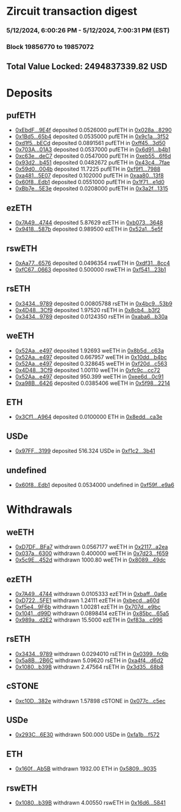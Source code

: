 # Zircuit transaction digest
### 5/12/2024, 6:00:26 PM - 5/12/2024, 7:00:31 PM (EST)
### Block 19856770 to 19857072

## Total Value Locked: 2494837339.82 USD

# Deposits
## pufETH
- [0xEbdF...9E4f](https://etherscan.io/address/0xEbdF9BBA3bA5b5A1A13b39DB24381f6a9F6f9E4f) deposited 0.0526000 pufETH in [0x028a...8290](https://etherscan.io/tx/0xEbdF9BBA3bA5b5A1A13b39DB24381f6a9F6f9E4f)
- [0x1Bd5...65b4](https://etherscan.io/address/0x1Bd57e6c4B4541F6c9d91ae90151342410ba65b4) deposited 0.0535000 pufETH in [0x9c1a...3f52](https://etherscan.io/tx/0x1Bd57e6c4B4541F6c9d91ae90151342410ba65b4)
- [0xd1f5...bECd](https://etherscan.io/address/0xd1f54DDa944DD2a2caa9bA39A467537Ba96EbECd) deposited 0.0891561 pufETH in [0xff45...3d50](https://etherscan.io/tx/0xd1f54DDa944DD2a2caa9bA39A467537Ba96EbECd)
- [0x703A...01A3](https://etherscan.io/address/0x703AE533143Aa74657B1eC0e76159306236E01A3) deposited 0.0537000 pufETH in [0x6d91...b4b1](https://etherscan.io/tx/0x703AE533143Aa74657B1eC0e76159306236E01A3)
- [0xc63e...deC7](https://etherscan.io/address/0xc63e3FC5eB702324Ba7421213De3d481cA4BdeC7) deposited 0.0547000 pufETH in [0xeb55...6f6d](https://etherscan.io/tx/0xc63e3FC5eB702324Ba7421213De3d481cA4BdeC7)
- [0x93d2...b451](https://etherscan.io/address/0x93d2C526F0eB3732FB54ed5B2452dC864a51b451) deposited 0.0482672 pufETH in [0x43c4...7fae](https://etherscan.io/tx/0x93d2C526F0eB3732FB54ed5B2452dC864a51b451)
- [0x59d0...004b](https://etherscan.io/address/0x59d072cfbe61fBE9e13c2D8C1DcE3D685C8F004b) deposited 11.7225 pufETH in [0xf9f1...7988](https://etherscan.io/tx/0x59d072cfbe61fBE9e13c2D8C1DcE3D685C8F004b)
- [0xa481...5E07](https://etherscan.io/address/0xa481531ff15524f2561B2B4310A4e4E563f55E07) deposited 0.102000 pufETH in [0xaa80...13f8](https://etherscan.io/tx/0xa481531ff15524f2561B2B4310A4e4E563f55E07)
- [0x60f8...Edb1](https://etherscan.io/address/0x60f890c129e7784E713C99Fecc698224b472Edb1) deposited 0.0551000 pufETH in [0x1f71...e1d0](https://etherscan.io/tx/0x60f890c129e7784E713C99Fecc698224b472Edb1)
- [0xBb7e...5E3e](https://etherscan.io/address/0xBb7e648840B6CC6F7BDdC0a348680356f3c95E3e) deposited 0.0208000 pufETH in [0x3a2f...1315](https://etherscan.io/tx/0xBb7e648840B6CC6F7BDdC0a348680356f3c95E3e)
## ezETH
- [0x7A49...4744](https://etherscan.io/address/0x7A493Be5c2ce014cD049Bf178a1ac0Db1B434744) deposited 5.87629 ezETH in [0xb073...3648](https://etherscan.io/tx/0x7A493Be5c2ce014cD049Bf178a1ac0Db1B434744)
- [0x9418...587b](https://etherscan.io/address/0x941863056AB255d2DC16910F1A3f9d6ce000587b) deposited 0.989500 ezETH in [0x52a1...5e5f](https://etherscan.io/tx/0x941863056AB255d2DC16910F1A3f9d6ce000587b)
## rswETH
- [0xAa77...6576](https://etherscan.io/address/0xAa778D3ca24D172524F0cc781C1F380d1D376576) deposited 0.0496354 rswETH in [0xdf31...8cc4](https://etherscan.io/tx/0xAa778D3ca24D172524F0cc781C1F380d1D376576)
- [0xfC67...0663](https://etherscan.io/address/0xfC67418ff4fFb7F39769587bFD425D750B9f0663) deposited 0.500000 rswETH in [0xf541...23b1](https://etherscan.io/tx/0xfC67418ff4fFb7F39769587bFD425D750B9f0663)
## rsETH
- [0x3434...9789](https://etherscan.io/address/0x34349c5569e7B846c3558961552D2202760A9789) deposited 0.00805788 rsETH in [0x4bc9...53b9](https://etherscan.io/tx/0x34349c5569e7B846c3558961552D2202760A9789)
- [0x4D48...3Cf9](https://etherscan.io/address/0x4D482a8eF3B6a03b71F25177CfF744315f123Cf9) deposited 1.97520 rsETH in [0x8cb4...b3f2](https://etherscan.io/tx/0x4D482a8eF3B6a03b71F25177CfF744315f123Cf9)
- [0x3434...9789](https://etherscan.io/address/0x34349c5569e7B846c3558961552D2202760A9789) deposited 0.0124350 rsETH in [0xaba6...b30a](https://etherscan.io/tx/0x34349c5569e7B846c3558961552D2202760A9789)
## weETH
- [0x52Aa...e497](https://etherscan.io/address/0x52Aa899454998Be5b000Ad077a46Bbe360F4e497) deposited 1.92693 weETH in [0x8b5d...c63a](https://etherscan.io/tx/0x52Aa899454998Be5b000Ad077a46Bbe360F4e497)
- [0x52Aa...e497](https://etherscan.io/address/0x52Aa899454998Be5b000Ad077a46Bbe360F4e497) deposited 0.667957 weETH in [0x10dd...b4bc](https://etherscan.io/tx/0x52Aa899454998Be5b000Ad077a46Bbe360F4e497)
- [0x52Aa...e497](https://etherscan.io/address/0x52Aa899454998Be5b000Ad077a46Bbe360F4e497) deposited 0.328645 weETH in [0xf20d...c563](https://etherscan.io/tx/0x52Aa899454998Be5b000Ad077a46Bbe360F4e497)
- [0x4D48...3Cf9](https://etherscan.io/address/0x4D482a8eF3B6a03b71F25177CfF744315f123Cf9) deposited 1.00110 weETH in [0xfc9c...cc72](https://etherscan.io/tx/0x4D482a8eF3B6a03b71F25177CfF744315f123Cf9)
- [0x52Aa...e497](https://etherscan.io/address/0x52Aa899454998Be5b000Ad077a46Bbe360F4e497) deposited 950.399 weETH in [0xee6d...0c91](https://etherscan.io/tx/0x52Aa899454998Be5b000Ad077a46Bbe360F4e497)
- [0xa98B...6426](https://etherscan.io/address/0xa98B5744d1b56A3a93616684225FEc9d73966426) deposited 0.0385406 weETH in [0x5f98...2214](https://etherscan.io/tx/0xa98B5744d1b56A3a93616684225FEc9d73966426)
## ETH
- [0x3Cf1...A964](https://etherscan.io/address/0x3Cf16cec209Cb4DA236e7d7141279c707b3fA964) deposited 0.0100000 ETH in [0x8edd...ca3e](https://etherscan.io/tx/0x3Cf16cec209Cb4DA236e7d7141279c707b3fA964)
## USDe
- [0x97FF...3199](https://etherscan.io/address/0x97FFAC4FC82e5b4dc145E825033e6b44a7493199) deposited 516.324 USDe in [0xf1c2...3b41](https://etherscan.io/tx/0x97FFAC4FC82e5b4dc145E825033e6b44a7493199)
## undefined
- [0x60f8...Edb1](https://etherscan.io/address/0x60f890c129e7784E713C99Fecc698224b472Edb1) deposited 0.0534000 undefined in [0xf59f...e9a6](https://etherscan.io/tx/0x60f890c129e7784E713C99Fecc698224b472Edb1)
# Withdrawals
## weETH
- [0xD7DF...BFa7](https://etherscan.io/address/0xD7DF7E085214743530afF339aFC420c7c720BFa7) withdrawn 0.0567177 weETH in [0x2117...a2ea](https://etherscan.io/tx/0xD7DF7E085214743530afF339aFC420c7c720BFa7)
- [0x037a...6300](https://etherscan.io/address/0x037ac478992E23340Fbd4114f218943037916300) withdrawn 0.400000 weETH in [0x7d23...f659](https://etherscan.io/tx/0x037ac478992E23340Fbd4114f218943037916300)
- [0x5c9E...452d](https://etherscan.io/address/0x5c9E30def85334e587Cf36EB07bdd6A72Bf1452d) withdrawn 1000.80 weETH in [0x8089...49dc](https://etherscan.io/tx/0x5c9E30def85334e587Cf36EB07bdd6A72Bf1452d)
## ezETH
- [0x7A49...4744](https://etherscan.io/address/0x7A493Be5c2ce014cD049Bf178a1ac0Db1B434744) withdrawn 0.0105333 ezETH in [0xbaff...0a6e](https://etherscan.io/tx/0x7A493Be5c2ce014cD049Bf178a1ac0Db1B434744)
- [0xD722...5FE1](https://etherscan.io/address/0xD7224f96Ac3b6C66FFC7F6bbb40c84DE1b965FE1) withdrawn 1.24111 ezETH in [0xbecd...a60d](https://etherscan.io/tx/0xD7224f96Ac3b6C66FFC7F6bbb40c84DE1b965FE1)
- [0xf5e4...9F6b](https://etherscan.io/address/0xf5e42Be548200905F7F9D12B83917E616e669F6b) withdrawn 1.00281 ezETH in [0x707d...e9bc](https://etherscan.io/tx/0xf5e42Be548200905F7F9D12B83917E616e669F6b)
- [0x1041...d99D](https://etherscan.io/address/0x1041e2DE9a6fE9cB8b7d053F2deFE02DF97fd99D) withdrawn 0.0898414 ezETH in [0x85bc...65a5](https://etherscan.io/tx/0x1041e2DE9a6fE9cB8b7d053F2deFE02DF97fd99D)
- [0x989a...d2E2](https://etherscan.io/address/0x989aBb13aE6Fb26eE675fFf4E169C67CC696d2E2) withdrawn 15.5000 ezETH in [0xf83a...c996](https://etherscan.io/tx/0x989aBb13aE6Fb26eE675fFf4E169C67CC696d2E2)
## rsETH
- [0x3434...9789](https://etherscan.io/address/0x34349c5569e7B846c3558961552D2202760A9789) withdrawn 0.0294010 rsETH in [0x0399...fc6b](https://etherscan.io/tx/0x34349c5569e7B846c3558961552D2202760A9789)
- [0x5a8B...2B6C](https://etherscan.io/address/0x5a8B74D51C4bB3084f455F7423B8E40776BF2B6C) withdrawn 5.09620 rsETH in [0xa4f4...d6d2](https://etherscan.io/tx/0x5a8B74D51C4bB3084f455F7423B8E40776BF2B6C)
- [0x1080...b39B](https://etherscan.io/address/0x10808E48ac633E31BC435128A75a70FBA0E0b39B) withdrawn 2.47564 rsETH in [0x3d35...68b8](https://etherscan.io/tx/0x10808E48ac633E31BC435128A75a70FBA0E0b39B)
## cSTONE
- [0xc10D...382e](https://etherscan.io/address/0xc10D57f72Af5560749AaBCceD00F3184770a382e) withdrawn 1.57898 cSTONE in [0x077c...c5ec](https://etherscan.io/tx/0xc10D57f72Af5560749AaBCceD00F3184770a382e)
## USDe
- [0x293C...6E30](https://etherscan.io/address/0x293C6937D8D82e05B01335F7B33FBA0c8e256E30) withdrawn 500.000 USDe in [0xfa1b...f572](https://etherscan.io/tx/0x293C6937D8D82e05B01335F7B33FBA0c8e256E30)
## ETH
- [0x160f...Ab5B](https://etherscan.io/address/0x160f6eF9fCddE6ff3Febc7a57eDBFd476a8AAb5B) withdrawn 1932.00 ETH in [0x5809...9035](https://etherscan.io/tx/0x160f6eF9fCddE6ff3Febc7a57eDBFd476a8AAb5B)
## rswETH
- [0x1080...b39B](https://etherscan.io/address/0x10808E48ac633E31BC435128A75a70FBA0E0b39B) withdrawn 4.00550 rswETH in [0x16d6...5841](https://etherscan.io/tx/0x10808E48ac633E31BC435128A75a70FBA0E0b39B)
